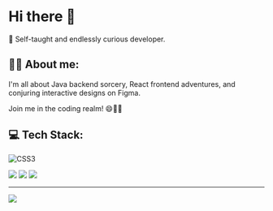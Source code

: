 # Hi there 👋

🚀 Self-taught and endlessly curious developer.



## 👨‍💻 About me:

I'm all about Java backend sorcery, React frontend adventures, and conjuring interactive designs on Figma.

Join me in the coding realm! 😄👨‍💻



## 💻 Tech Stack:
![CSS3]([https://img.shields.io/badge/css3-%231572B6.svg](https://icons8.com/icon/bzf0DqjXFHIW/react)?style=for-the-badge&logo=css3&logoColor=white)

![](https://github-readme-streak-stats.herokuapp.com/?user=Arnav-Panchal&theme=dark&hide_border=false)
![](https://github-readme-stats.vercel.app/api?username=Arnav-Panchal&theme=dark&hide_border=false&include_all_commits=false&count_private=false)
![](https://github-readme-stats.vercel.app/api/top-langs/?username=Arnav-Panchal&theme=dark&hide_border=false&include_all_commits=false&count_private=false&layout=compact)


---
[![](https://visitcount.itsvg.in/api?id=Arnav-Panchal&icon=0&color=0)](https://visitcount.itsvg.in)
